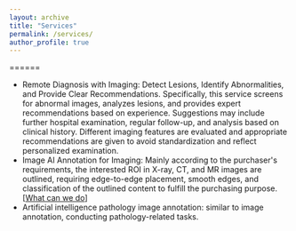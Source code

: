 ```yaml
---
layout: archive
title: "Services"
permalink: /services/
author_profile: true
---
```


======
- Remote Diagnosis with Imaging: Detect Lesions, Identify Abnormalities, and Provide Clear Recommendations. Specifically, this service screens for abnormal images, analyzes lesions, and provides expert recommendations based on experience. Suggestions may include further hospital examination, regular follow-up, and analysis based on clinical history. Different imaging features are evaluated and appropriate recommendations are given to avoid standardization and reflect personalized examination.
- Image AI Annotation for Imaging: Mainly according to the purchaser's requirements, the interested ROI in X-ray, CT, and MR images are outlined, requiring edge-to-edge placement, smooth edges, and classification of the outlined content to fulfill the purchasing purpose.  [<a href="/files/whatcanwedo_annotations.pdf">What can we do</a>]</li>
- Artificial intelligence pathology image annotation: similar to image annotation, conducting pathology-related tasks.
